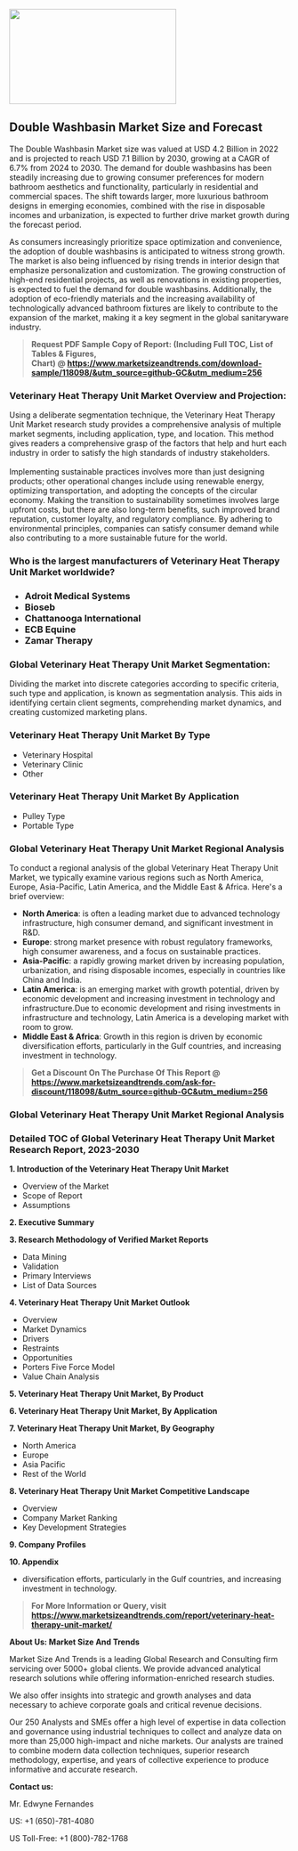 <p><img class="alignnone size-medium wp-image-20088" src="https://ffe5etoiles.com/wp-content/uploads/2024/12/MST1-300x171.png" alt="" width="300" height="171" /></p><h2>Double Washbasin Market Size and Forecast</h2><p>The Double Washbasin Market size was valued at USD 4.2 Billion in 2022 and is projected to reach USD 7.1 Billion by 2030, growing at a CAGR of 6.7% from 2024 to 2030. The demand for double washbasins has been steadily increasing due to growing consumer preferences for modern bathroom aesthetics and functionality, particularly in residential and commercial spaces. The shift towards larger, more luxurious bathroom designs in emerging economies, combined with the rise in disposable incomes and urbanization, is expected to further drive market growth during the forecast period.</p><p>As consumers increasingly prioritize space optimization and convenience, the adoption of double washbasins is anticipated to witness strong growth. The market is also being influenced by rising trends in interior design that emphasize personalization and customization. The growing construction of high-end residential projects, as well as renovations in existing properties, is expected to fuel the demand for double washbasins. Additionally, the adoption of eco-friendly materials and the increasing availability of technologically advanced bathroom fixtures are likely to contribute to the expansion of the market, making it a key segment in the global sanitaryware industry.</p></p><blockquote id="" class=""><strong>Request PDF Sample Copy of Report: (Including Full TOC, List of Tables &amp; Figures, Chart)&nbsp;@&nbsp;<strong><a href="https://www.marketsizeandtrends.com/download-sample/118098/&utm_source=github-GC&utm_medium=256" target="_blank">https://www.marketsizeandtrends.com/download-sample/118098/&utm_source=github-GC&utm_medium=256</a></strong></strong></blockquote><h3 id="" class="">Veterinary Heat Therapy Unit Market&nbsp;Overview and Projection:</h3><p id="" class="">Using a deliberate segmentation technique, the Veterinary Heat Therapy Unit Market research study provides a comprehensive analysis of multiple market segments, including application, type, and location. This method gives readers a comprehensive grasp of the factors that help and hurt each industry in order to satisfy the high standards of industry stakeholders. <br /> <br />Implementing sustainable practices involves more than just designing products; other operational changes include using renewable energy, optimizing transportation, and adopting the concepts of the circular economy. Making the transition to sustainability sometimes involves large upfront costs, but there are also long-term benefits, such improved brand reputation, customer loyalty, and regulatory compliance. By adhering to environmental principles, companies can satisfy consumer demand while also contributing to a more sustainable future for the world.</p><h3 id="" class="">Who is the largest manufacturers of&nbsp;Veterinary Heat Therapy Unit Market worldwide?</h3><h3 class=""><p><ul><li>Adroit Medical Systems </li><li> Bioseb </li><li> Chattanooga International </li><li> ECB Equine </li><li> Zamar Therapy</li></ul></p></h3><h3 id="" class="">Global&nbsp;Veterinary Heat Therapy Unit Market Segmentation:</h3><p id="" class="">Dividing the market into discrete categories according to specific criteria, such type and application, is known as segmentation analysis. This aids in identifying certain client segments, comprehending market dynamics, and creating customized marketing plans.</p><h3 id="" class="">Veterinary Heat Therapy Unit Market&nbsp;By Type</h3><p><p><ul><li>Veterinary Hospital </li><li> Veterinary Clinic </li><li> Other</p></li></ul></p></p><h3 id="" class="">Veterinary Heat Therapy Unit Market&nbsp;By Application</h3><p class=""><p><ul><li>Pulley Type </li><li> Portable Type</li></ul></p></p><h3 id="" class="">Global Veterinary Heat Therapy Unit Market Regional Analysis</h3><p id="" class="">To conduct a regional analysis of the global Veterinary Heat Therapy Unit Market, we typically examine various regions such as North America, Europe, Asia-Pacific, Latin America, and the Middle East &amp; Africa. Here's a brief overview:</p><ul><li><strong>North America</strong>: is often a leading market due to advanced technology infrastructure, high consumer demand, and significant investment in R&amp;D.</li><li><strong>Europe</strong>: strong market presence with robust regulatory frameworks, high consumer awareness, and a focus on sustainable practices.</li><li><strong>Asia-Pacific</strong>: a rapidly growing market driven by increasing population, urbanization, and rising disposable incomes, especially in countries like China and India.</li><li><strong>Latin America</strong>: is an emerging market with growth potential, driven by economic development and increasing investment in technology and infrastructure.Due to economic development and rising investments in infrastructure and technology, Latin America is a developing market with room to grow.</li><li><strong>Middle East &amp; Africa</strong>: Growth in this region is driven by economic diversification efforts, particularly in the Gulf countries, and increasing investment in technology.</li></ul><blockquote id="" class=""><strong>Get a Discount On The Purchase Of This Report @ <strong><a href="https://www.marketsizeandtrends.com/ask-for-discount/118098/&utm_source=github-GC&utm_medium=256" target="_blank">https://www.marketsizeandtrends.com/ask-for-discount/118098/&utm_source=github-GC&utm_medium=256</a></strong></strong></blockquote><h3 id="" class="">Global Veterinary Heat Therapy Unit Market Regional Analysis</h3><h3 id="" class="">Detailed TOC of Global Veterinary Heat Therapy Unit Market Research Report, 2023-2030</h3><p id="" class=""><strong>1. Introduction of the Veterinary Heat Therapy Unit Market</strong></p><ul><li>Overview of the Market</li><li>Scope of Report</li><li>Assumptions</li></ul><p id="" class=""><strong>2. Executive Summary</strong></p><p id="" class=""><strong>3. Research Methodology of Verified Market Reports</strong></p><ul><li>Data Mining</li><li>Validation</li><li>Primary Interviews</li><li>List of Data Sources</li></ul><p id="" class=""><strong>4. Veterinary Heat Therapy Unit Market Outlook</strong></p><ul><li>Overview</li><li>Market Dynamics</li><li>Drivers</li><li>Restraints</li><li>Opportunities</li><li>Porters Five Force Model</li><li>Value Chain Analysis</li></ul><p id="" class=""><strong>5. Veterinary Heat Therapy Unit Market, By Product</strong></p><p id="" class=""><strong>6. Veterinary Heat Therapy Unit Market, By Application</strong></p><p id="" class=""><strong>7. Veterinary Heat Therapy Unit Market, By Geography</strong></p><ul><li>North America</li><li>Europe</li><li>Asia Pacific</li><li>Rest of the World</li></ul><p id="" class=""><strong>8. Veterinary Heat Therapy Unit Market Competitive Landscape</strong></p><ul><li>Overview</li><li>Company Market Ranking</li><li>Key Development Strategies</li></ul><p id="" class=""><strong>9. Company Profiles</strong></p><p id="" class=""><strong>10. Appendix</strong></p><ul><li>diversification efforts, particularly in the Gulf countries, and increasing investment in technology.</li></ul><blockquote id="" class=""><strong>For More Information or Query, visit <strong><strong><a href="https://www.marketsizeandtrends.com/report/veterinary-heat-therapy-unit-market/" target="_blank">https://www.marketsizeandtrends.com/report/veterinary-heat-therapy-unit-market/</a></strong></strong></strong></blockquote><p id="" class=""><strong>About Us: Market Size And Trends</strong></p><p id="" class="">Market Size And Trends is a leading Global Research and Consulting firm servicing over 5000+ global clients. We provide advanced analytical research solutions while offering information-enriched research studies.</p><p id="" class="">We also offer insights into strategic and growth analyses and data necessary to achieve corporate goals and critical revenue decisions.</p><p id="" class="">Our 250 Analysts and SMEs offer a high level of expertise in data collection and governance using industrial techniques to collect and analyze data on more than 25,000 high-impact and niche markets. Our analysts are trained to combine modern data collection techniques, superior research methodology, expertise, and years of collective experience to produce informative and accurate research.</p><p id="" class=""><strong>Contact us:</strong></p><p id="" class="">Mr. Edwyne Fernandes</p><p id="" class="">US: +1 (650)-781-4080</p><p id="" class="">US Toll-Free: +1 (800)-782-1768</p>

